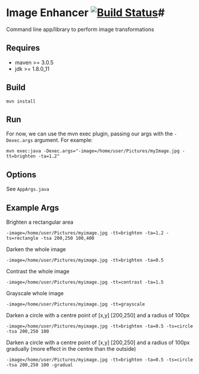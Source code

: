 # Image Enhancer [![Build Status](https://travis-ci.org/jamesrr39/image-enhancer.svg?branch=master)](https://travis-ci.org/jamesrr39/image-enhancer)#

Command line app/library to perform image transformations

## Requires ##

* maven >= 3.0.5
* jdk >= 1.8.0_11

## Build ##

    mvn install

## Run ##
For now, we can use the mvn exec plugin, passing our args with the `-Dexec.args` argument. For example:

    mvn exec:java -Dexec.args="-image=/home/user/Pictures/myImage.jpg -tt=brighten -ta=1.2"

## Options ##

See `AppArgs.java`

## Example Args ##

Brighten a rectangular area

    -image=/home/user/Pictures/myimage.jpg -tt=brighten -ta=1.2 -ts=rectangle -tsa 200,250 100,400

Darken the whole image

    -image=/home/user/Pictures/myimage.jpg -tt=brighten -ta=0.5

Contrast the whole image

    -image=/home/user/Pictures/myimage.jpg -tt=contrast -ta=1.5

Grayscale whole image

    -image=/home/user/Pictures/myimage.jpg -tt=grayscale

Darken a circle with a centre point of [x,y] [200,250] and a radius of 100px

    -image=/home/user/Pictures/myimage.jpg -tt=brighten -ta=0.5 -ts=circle -tsa 200,250 100

Darken a circle with a centre point of [x,y] [200,250] and a radius of 100px gradually (more effect in the centre than the outside)

    -image=/home/user/Pictures/myimage.jpg -tt=brighten -ta=0.5 -ts=circle -tsa 200,250 100 -gradual

